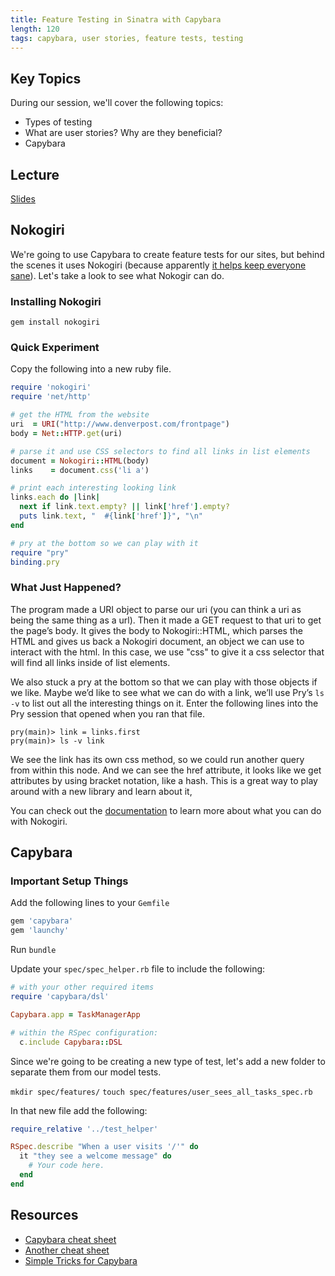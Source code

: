 ```yaml
---
title: Feature Testing in Sinatra with Capybara
length: 120
tags: capybara, user stories, feature tests, testing
---
```


## Key Topics

During our session, we'll cover the following topics:

* Types of testing
* What are user stories? Why are they beneficial?
* Capybara

## Lecture

[Slides](http://m2b-slides.herokuapp.com/m2b/feature_testing_with_capybara_in_sinatra.html#/)

## Nokogiri

We're going to use Capybara to create feature tests for our sites, but behind the scenes it uses Nokogiri (because apparently [it helps keep everyone sane](https://blog.codinghorror.com/parsing-html-the-cthulhu-way/)). Let's take a look to see what Nokogir can do.

### Installing Nokogiri

`gem install nokogiri`

### Quick Experiment

Copy the following into a new ruby file.

```ruby
require 'nokogiri'
require 'net/http'

# get the HTML from the website
uri  = URI("http://www.denverpost.com/frontpage")
body = Net::HTTP.get(uri)

# parse it and use CSS selectors to find all links in list elements
document = Nokogiri::HTML(body)
links    = document.css('li a')

# print each interesting looking link
links.each do |link|
  next if link.text.empty? || link['href'].empty?
  puts link.text, "  #{link['href']}", "\n"
end

# pry at the bottom so we can play with it
require "pry"
binding.pry
```

### What Just Happened?

The program made a URI object to parse our uri (you can think a uri as being the same thing as a url). Then it made a GET request to that uri to get the page’s body. It gives the body to Nokogiri::HTML, which parses the HTML and gives us back a Nokogiri document, an object we can use to interact with the html. In this case, we use "css" to give it a css selector that will find all links inside of list elements.

We also stuck a pry at the bottom so that we can play with those objects if we like. Maybe we’d like to see what we can do with a link, we’ll use Pry’s `ls -v` to list out all the interesting things on it. Enter the following lines into the Pry session that opened when you ran that file.

```
pry(main)> link = links.first
pry(main)> ls -v link
```

We see the link has its own css method, so we could run another query from within this node. And we can see the href attribute, it looks like we get attributes by using bracket notation, like a hash. This is a great way to play around with a new library and learn about it,

You can check out the [documentation](http://www.nokogiri.org/) to learn more about what you can do with Nokogiri.

## Capybara

### Important Setup Things

Add the following lines to your `Gemfile`

```ruby
gem 'capybara'
gem 'launchy'
```

Run `bundle`

Update your `spec/spec_helper.rb` file to include the following:

```ruby
# with your other required items
require 'capybara/dsl'

Capybara.app = TaskManagerApp

# within the RSpec configuration:
  c.include Capybara::DSL
```

Since we're going to be creating a new type of test, let's add a new folder to separate them from our model tests.

`mkdir spec/features/`
`touch spec/features/user_sees_all_tasks_spec.rb`

In that new file add the following:

```ruby
require_relative '../test_helper'

RSpec.describe "When a user visits '/'" do
  it "they see a welcome message" do
    # Your code here.
  end
end
```

## Resources

* [Capybara cheat sheet](https://gist.github.com/zhengjia/428105)
* [Another cheat sheet](http://cheatrags.com/capybara)
* [Simple Tricks for Capybara](http://www.elabs.se/blog/51-simple-tricks-to-clean-up-your-capybara-tests)
